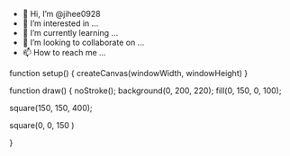 - 👋 Hi, I’m @jihee0928
- 👀 I’m interested in ...
- 🌱 I’m currently learning ...
- 💞️ I’m looking to collaborate on ...
- 📫 How to reach me ...

<!---
jihee0928/jihee0928 is a ✨ special ✨ repository because its `README.md` (this file) appears on your GitHub profile.
You can click the Preview link to take a look at your changes.
--->


function setup() {
  createCanvas(windowWidth, windowHeight)
}

function draw() {
  noStroke();
  background(0, 200, 220);
  fill(0, 150, 0, 100);
  
   square(150, 150, 400);
   
   square(0, 0, 150 ) 
  
}
